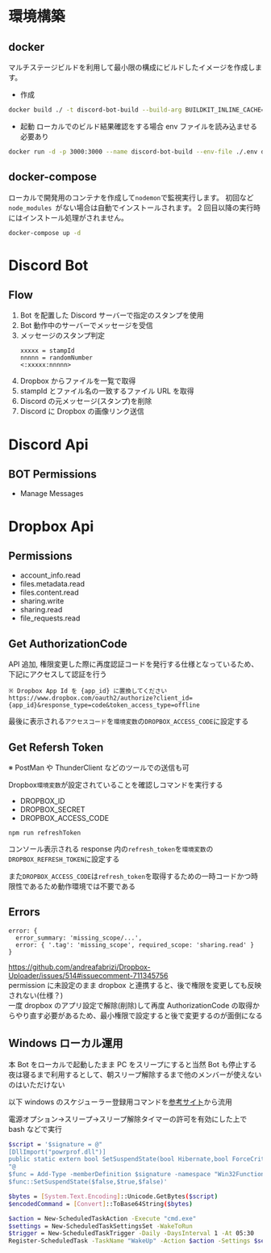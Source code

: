 # 環境構築

## docker

マルチステージビルドを利用して最小限の構成にビルドしたイメージを作成します。

- 作成

```bash
docker build ./ -t discord-bot-build --build-arg BUILDKIT_INLINE_CACHE=1
```

- 起動
  ローカルでのビルド結果確認をする場合 env ファイルを読み込ませる必要あり

```bash
docker run -d -p 3000:3000 --name discord-bot-build --env-file ./.env discord-bot-build
```

## docker-compose

ローカルで開発用のコンテナを作成して`nodemon`で監視実行します。
初回など`node_modules `がない場合は自動でインストールされます。
2 回目以降の実行時にはインストール処理がされません。

```bash
docker-compose up -d
```

# Discord Bot

## Flow

1. Bot を配置した Discord サーバーで指定のスタンプを使用
1. Bot 動作中のサーバーでメッセージを受信
1. メッセージのスタンプ判定
   ```
   xxxxx = stampId
   nnnnn = randomNumber
   <:xxxxx:nnnnn>
   ```
1. Dropbox からファイルを一覧で取得
1. stampId とファイル名の一致するファイル URL を取得
1. Discord の元メッセージ(スタンプ)を削除
1. Discord に Dropbox の画像リンク送信

# Discord Api

## BOT Permissions

- Manage Messages

# Dropbox Api

## Permissions

- account_info.read
- files.metadata.read
- files.content.read
- sharing.write
- sharing.read
- file_requests.read

## Get AuthorizationCode

API 追加, 権限変更した際に再度認証コードを発行する仕様となっているため、下記にアクセスして認証を行う

```
※ Dropbox App Id を {app_id} に置換してください
https://www.dropbox.com/oauth2/authorize?client_id={app_id}&response_type=code&token_access_type=offline
```

最後に表示される`アクセスコード`を`環境変数`の`DROPBOX_ACCESS_CODE`に設定する

## Get Refersh Token

※ PostMan や ThunderClient などのツールでの送信も可

Dropbox`環境変数`が設定されていることを確認しコマンドを実行する

- DROPBOX_ID
- DROPBOX_SECRET
- DROPBOX_ACCESS_CODE

```
npm run refreshToken
```

コンソール表示される response 内の`refresh_token`を`環境変数`の`DROPBOX_REFRESH_TOKEN`に設定する

また`DROPBOX_ACCESS_CODE`は`refresh_token`を取得するための一時コードかつ時限性であるため動作環境では不要である

## Errors

```
error: {
  error_summary: 'missing_scope/...',
  error: { '.tag': 'missing_scope', required_scope: 'sharing.read' }
}
```

https://github.com/andreafabrizi/Dropbox-Uploader/issues/514#issuecomment-711345756  
permission に未設定のまま dropbox と連携すると、後で権限を変更しても反映されない(仕様？)  
一度 dropbox のアプリ設定で解除(削除)して再度 AuthorizationCode の取得からやり直す必要があるため、最小権限で設定すると後で変更するのが面倒になる

## Windows ローカル運用

本 Bot をローカルで起動したまま PC をスリープにすると当然 Bot も停止する  
夜は寝るまで利用するとして、朝スリープ解除するまで他のメンバーが使えないのはいただけない

以下 windows のスケジューラー登録用コマンドを[参考サイト](https://ishi-pc.net/colum/auto-sleep/)から流用

電源オプション->スリープ->スリープ解除タイマーの許可を有効にした上で bash などで実行

```bash
$script = '$signature = @"
[DllImport("powrprof.dll")]
public static extern bool SetSuspendState(bool Hibernate,bool ForceCritical,bool DisableWakeEvent);
"@
$func = Add-Type -memberDefinition $signature -namespace "Win32Functions" -name "SetSuspendStateFunction" -passThru
$func::SetSuspendState($false,$true,$false)'

$bytes = [System.Text.Encoding]::Unicode.GetBytes($script)
$encodedCommand = [Convert]::ToBase64String($bytes)

$action = New-ScheduledTaskAction -Execute "cmd.exe"
$settings = New-ScheduledTaskSettingsSet -WakeToRun
$trigger = New-ScheduledTaskTrigger -Daily -DaysInterval 1 -At 05:30
Register-ScheduledTask -TaskName "WakeUp" -Action $action -Settings $settings -Trigger $trigger -Force
```
